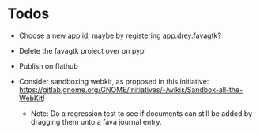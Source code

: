 # Todos

- Choose a new app id, maybe by registering app.drey.favagtk?

- Delete the favagtk project over on pypi

- Publish on flathub

- Consider sandboxing webkit, as proposed in this initiative:
  https://gitlab.gnome.org/GNOME/Initiatives/-/wikis/Sandbox-all-the-WebKit!

  - Note: Do a regression test to see if documents can still be added
    by dragging them unto a fava journal entry.
